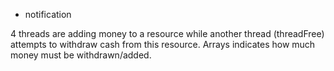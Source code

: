 * notification

4 threads are adding money to a resource while another thread (threadFree) 
attempts to withdraw cash from this resource.
Arrays indicates how much money must be withdrawn/added.